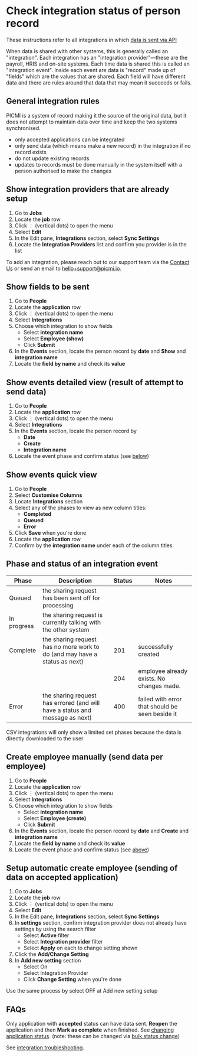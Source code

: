# Check integration status of person record

These instructions refer to all integrations in which [data is sent via API](integrations.md#available-integrations)

When data is shared with other systems, this is generally called an "integration". Each integration has an "integration
provider"—these are the payroll, HRIS and on-site systems. Each time data is shared this is called an "integration
event". Inside each event are data is "record" made up of "fields" which are the values that are shared. Each field will
have different data and there are rules around that data that may mean it succeeds or fails.


<explanation>

## General integration rules

PICMI is a system of record making it the source of the original data, but it does not attempt to maintain data over
time and keep the two systems synchronised.

* only accepted applications can be integrated
* only send data (which means make a new record) in the integration if no record exists
* do not update existing records
* updates to records must be done manually in the system itself with a person authorised to make the changes

</explanation>

<instructions>

## Show integration providers that are already setup

1. Go to **Jobs**
2. Locate the **job** row <span class="mdi mdi-checkbox-marked-outline"></span>
3. Click &vellip; (vertical dots) to open the menu
4. Select **Edit**
5. In the Edit pane, **Integrations** section, select **Sync Settings**
6. Locate the **Integration Providers** list and confirm you provider is in the list

To add an integration, please reach out to our support team via
the <a href="https://www.picmi.io/contact-us" target="_blank">Contact Us</a> or send an email
to <a href="mailto:hello+support@picmi.com" target="_blank">hello+support@picmi.io</a>.

</instructions>

<instructions>

## Show fields to be sent

1. Go to **People**
2. Locate the **application** row <span class="mdi mdi-checkbox-marked-outline"></span>
3. Click &vellip; (vertical dots) to open the menu
4. Select **Integrations**
5. Choose which integration to show fields
    * Select **integration name**
    * Select **Employee (show)**
    * Click **Submit**
6. In the **Events** section, locate the person record by **date** and **Show** and **integration name**
7. Locate the **field by name** and check its **value**

</instructions>


<instructions>

## Show events detailed view (result of attempt to send data)

1. Go to **People**
2. Locate the **application** row <span class="mdi mdi-checkbox-marked-outline"></span>
3. Click &vellip; (vertical dots) to open the menu
4. Select **Integrations**
5. In the **Events** section, locate the person record by
    * **Date**
    * **Create**
    * **Integration name**
6. Locate the event phase and confirm status (see [below](#phase-and-status-of-an-integration-event))

</instructions>

<instructions>

## Show events quick view

1. Go to **People**
2. Select <span class="mdi mdi-cog-outline"></span> **Customise Columns**
3. Locate **Integrations** section
4. Select any of the phases to view as new column titles:
    * **Completed**
    * **Queued**
    * **Error**
5. Click **Save** when you're done
6. Locate the **application** row <span class="mdi mdi-checkbox-marked-outline"></span>
7. Confirm by the **integration name** under each of the column titles

</instructions>

## Phase and status of an integration event

| Phase       | Description                                                                  | Status | Notes                                           |
|-------------|------------------------------------------------------------------------------|--------|-------------------------------------------------|
| Queued      | the sharing request has been sent off for processing                         |        |                                                 |
| In progress | the sharing request is currently talking with the other system               |        |                                                 |
| Complete    | the sharing request has no more work to do (and may have a status as next)   | 201    | successfully created                            |
|             |                                                                              | 204    | employee already exists. No changes made.       |
| Error       | the sharing request has errored (and will have a status and message as next) | 400    | failed with error that should be seen beside it |

<prompt>

CSV integrations will only show a limited set phases because the data is directly downloaded to the user

</prompt>

<instructions>

## Create employee manually (send data per employee)

1. Go to **People**
2. Locate the **application** row <span class="mdi mdi-checkbox-marked-outline"></span>
3. Click &vellip; (vertical dots) to open the menu
4. Select **Integrations**
5. Choose which integration to show fields
    * Select **integration name**
    * Select **Employee (create)**
    * Click **Submit**
6. In the **Events** section, locate the person record by **date** and **Create** and **integration name**
7. Locate the **field by name** and check its **value**
8. Locate the event phase and confirm status (see [above](#phase-and-status-of-an-integration-event))

</instructions>

<instructions>

## Setup automatic create employee (sending of data on accepted application)

1. Go to **Jobs**
2. Locate the **job** row <span class="mdi mdi-checkbox-marked-outline"></span>
3. Click &vellip; (vertical dots) to open the menu
4. Select **Edit**
5. In the Edit pane, **Integrations** section, select **Sync Settings**
6. In **settings** section, confirm integration provider does not already have settings by using the search filter
    * Select **Active** filter
    * Select **Integration provider** filter
    * Select **Apply** on each to change setting shown
7. Click the **Add/Change Setting**
8. In **Add new setting** section
    * Select On
    * Select Integration Provider
    * Click **Change Setting** when you're done

<prompt>

Use the same process by select OFF at Add new setting setup

</prompt>

</instructions>

## FAQs

<faq question="The application is Completed, how can I send data?">

Only application with **accepted** status can have data sent. **Reopen** the application and then **Mark as complete** when finished. See [changing application status](../article/changing-application-status.md#changing-application-status). (note: these can be changed via [bulk status change](../article/bulk-status-change.md))

</faq>

See [integration troubleshooting](../faqs#integrations).

